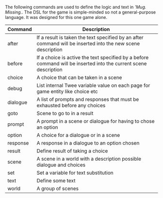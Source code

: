 The following commands are used to define the logic and text in
*'Mug. Missing.*. The DSL for the game is simple-minded
so not a general-purpose language. It was designed for this
one game alone.

Command|Description
-|-
after|If a result is taken the text specified by an after command will be inserted into the new scene description
before|If a choice is active the text specified by a before command will be inserted into the current scene description
choice|A choice that can be taken in a scene
debug|List internal Twee variable value on each page for game entity like choice etc
dialogue|A list of prompts and responses that must be exhausted before any choices
goto|Scene to go to in a result
prompt|A prompt in a scene or dialogue for having to chose an option
option|A choice for a dialogue or in a scene
response|A response in a dialogue to an option chosen
result|Define result of taking a choice
scene|A scene in a world with a description possible dialogue and choices
set|Set a variable for text substitution
text|Define some text
world|A group of scenes
